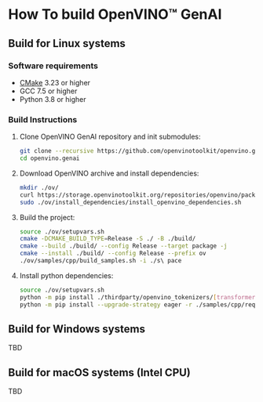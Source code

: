 # How To build OpenVINO™ GenAI

## Build for Linux systems

### Software requirements 

- [CMake](https://cmake.org/download/) 3.23 or higher
- GCC 7.5 or higher
- Python 3.8 or higher

### Build Instructions

1. Clone OpenVINO GenAI repository and init submodules:
    ```sh
    git clone --recursive https://github.com/openvinotoolkit/openvino.genai.git
    cd openvino.genai
    ```
2. Download OpenVINO archive and install dependencies:
    ```sh
    mkdir ./ov/
    curl https://storage.openvinotoolkit.org/repositories/openvino/packages/pre-release/2024.2.0rc1/linux/l_openvino_toolkit_ubuntu20_2024.2.0.dev20240524_x86_64.tgz | tar --directory ./ov/ --strip-components 1 -xz
    sudo ./ov/install_dependencies/install_openvino_dependencies.sh
    ```
3. Build the project:
    ```sh
    source ./ov/setupvars.sh
    cmake -DCMAKE_BUILD_TYPE=Release -S ./ -B ./build/
    cmake --build ./build/ --config Release --target package -j
    cmake --install ./build/ --config Release --prefix ov
    ./ov/samples/cpp/build_samples.sh -i ./s\ pace
    ```
4. Install python dependencies:
    ```sh
    source ./ov/setupvars.sh
    python -m pip install ./thirdparty/openvino_tokenizers/[transformers] --extra-index-url https://storage.openvinotoolkit.org/simple/wheels/pre-release
    python -m pip install --upgrade-strategy eager -r ./samples/cpp/requirements.txt
    ```

## Build for Windows systems

TBD

## Build for macOS systems (Intel CPU)

TBD
